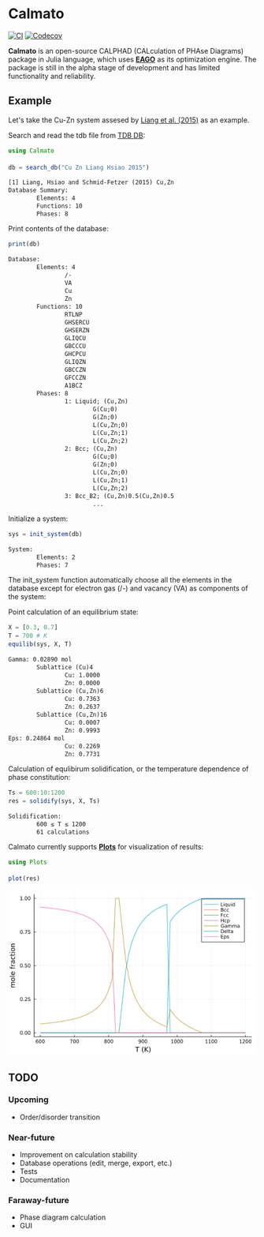 # Calmato

[![CI](https://github.com/hasundue/Calmato.jl/workflows/CI/badge.svg)](https://github.com/hasundue/Calmato.jl/actions?query=workflow%3ACI)
[![Codecov](https://codecov.io/gh/hasundue/Calmato.jl/branch/master/graph/badge.svg)](https://codecov.io/gh/hasundue/Calmato.jl)

**Calmato** is an open-source CALPHAD (CALculation of PHAse Diagrams) package in Julia language, which uses [**EAGO**](https://github.com/PSORLab/EAGO.jl) as its optimization engine. The package is still in the alpha stage of development and has limited functionality and reliability.

## Example

Let's take the Cu-Zn system assesed by [Liang et al. (2015)](https://www.sciencedirect.com/science/article/abs/pii/S0364591615300250) as an example.

Search and read the tdb file from [TDB DB](https://avdwgroup.engin.brown.edu/):

```julia
using Calmato

db = search_db("Cu Zn Liang Hsiao 2015")
```

```terminal
[1] Liang, Hsiao and Schmid-Fetzer (2015) Cu,Zn 
Database Summary:
        Elements: 4
        Functions: 10
        Phases: 8
```

Print contents of the database:

```julia
print(db)
```

```terminal
Database:
        Elements: 4
                /-
                VA
                Cu
                Zn
        Functions: 10
                RTLNP
                GHSERCU
                GHSERZN
                GLIQCU
                GBCCCU
                GHCPCU
                GLIQZN
                GBCCZN
                GFCCZN
                A1BCZ
        Phases: 8
                1: Liquid; (Cu,Zn)
                        G(Cu;0)
                        G(Zn;0)
                        L(Cu,Zn;0)
                        L(Cu,Zn;1)
                        L(Cu,Zn;2)
                2: Bcc; (Cu,Zn)
                        G(Cu;0)
                        G(Zn;0)
                        L(Cu,Zn;0)
                        L(Cu,Zn;1)
                        L(Cu,Zn;2)
                3: Bcc_B2; (Cu,Zn)0.5(Cu,Zn)0.5
                        ...
```

Initialize a system:

```julia
sys = init_system(db)
```

```terminal
System:
        Elements: 2
        Phases: 7
```
The init_system function automatically choose all the elements in the database except for electron gas (/-) and vacancy (VA) as components of the system:

Point calculation of an equilibrium state:

```julia
X = [0.3, 0.7]
T = 700 # K
equilib(sys, X, T)
```

```terminal
Gamma: 0.02890 mol
        Sublattice (Cu)4
                Cu: 1.0000
                Zn: 0.0000
        Sublattice (Cu,Zn)6
                Cu: 0.7363
                Zn: 0.2637
        Sublattice (Cu,Zn)16
                Cu: 0.0007
                Zn: 0.9993
Eps: 0.24864 mol
                Cu: 0.2269
                Zn: 0.7731
```

Calculation of equlibirum solidification, or the temperature dependence of phase constitution:

```julia
Ts = 600:10:1200
res = solidify(sys, X, Ts)
```

```terminal
Solidification:
        600 ≤ T ≤ 1200
        61 calculations
```

Calmato currently supports [**Plots**](https://github.com/JuliaPlots/Plots.jl) for visualization of results:

```julia
using Plots

plot(res)
```

![solidification](docs/src/solidify.png)

## TODO

### Upcoming
- Order/disorder transition

### Near-future
- Improvement on calculation stability
- Database operations (edit, merge, export, etc.)
- Tests
- Documentation

### Faraway-future
- Phase diagram calculation
- GUI